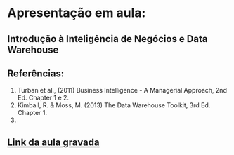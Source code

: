 # Apresentação em aula:

## Introdução à Inteligência de Negócios e Data Warehouse
## Referências:
1. Turban et al., (2011) Business Intelligence - A Managerial Approach, 2nd Ed. Chapter 1 e 2.
1. Kimball, R. & Moss, M. (2013) The Data Warehouse Toolkit, 3rd Ed. Chapter 1.
2. 
## [Link da aula gravada](https://drive.google.com/file/d/1-wHtNhmEEtXxj4Pw8T1qPgiz913-G4N5/view?usp=sharing)